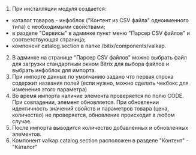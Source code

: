 1. При инсталляции модуля создается:
- каталог товаров - инфоблок ("Контент из CSV файла" одноименного типа) с необходимыми свойствами;
- в разделе "Сервисы" в админке пункт меню "Парсер CSV файлов" и соответствующая страница;
- компонент catalog.section в папке /bitix/components/valkap.
2. В админке на странице "Парсер CSV файлов" можно выбрать файл для загрузки стандартным окном Bitrix для выбора файлов и выбрать инфоблок для импорта.
3. При импорте данных по умолчанию задано что первая строка содержит названия полей (если нужно, можно сделать чекбокс для изменения этого параметра)
4. Во время импорта наличие элемента проверяется по полю CODE. При совпадении, элемент обновляется. При обновлении идентичность значений свойств и параметров товара (цена, количество) не проверяется, обновление происходит в любом случае.
5. После импорта выводится количество добавленных и обновленных элементов.
6. Компонент valkap.catalog.section расположен в разделе "Контент" - "Каталог"
